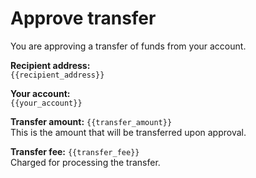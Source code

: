 # Approve transfer

You are approving a transfer of funds from your account.

**Recipient address:**  
`{{recipient_address}}`

**Your account:**  
`{{your_account}}`

**Transfer amount:** `{{transfer_amount}}`  
This is the amount that will be transferred upon approval.

**Transfer fee:** `{{transfer_fee}}`  
Charged for processing the transfer.